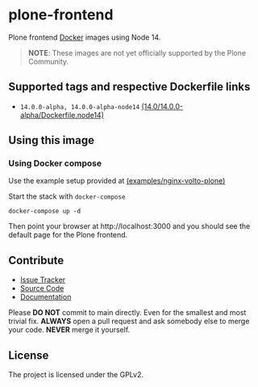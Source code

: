 # plone-frontend

Plone frontend [Docker](https://docker.com) images using Node 14.

> **NOTE**: These images are not yet officially supported by the Plone Community.

## Supported tags and respective Dockerfile links

- `14.0.0-alpha, 14.0.0-alpha-node14` [(14.0/14.0.0-alpha/Dockerfile.node14)](https://github.com/plone/plone-frontend/blob/main/14/14.0.0-alpha/Dockerfile.node14)

## Using this image

### Using Docker compose

Use the example setup provided at [(examples/nginx-volto-plone)](https://github.com/plone/plone-frontend/blob/main/examples/nginx-volto-plone/docker-compose.yml)

Start the stack with `docker-compose`

```shell
docker-compose up -d
```

Then point your browser at http://localhost:3000 and you should see the default page for the Plone frontend.

## Contribute

- [Issue Tracker](https://github.com/plone/plone-frontend/issues)
- [Source Code](https://github.com/plone/plone-frontend/)
- [Documentation](https://github.com/plone/plone-frontend/)

Please **DO NOT** commit to main directly. Even for the smallest and most trivial fix.
**ALWAYS** open a pull request and ask somebody else to merge your code. **NEVER** merge it yourself.


## License

The project is licensed under the GPLv2.
